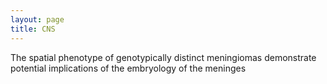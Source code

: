 ```yaml
---
layout: page
title: CNS
---
```

The spatial phenotype of genotypically distinct meningiomas demonstrate potential implications of the embryology of the meninges
